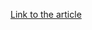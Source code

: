 [Link to the article](https://www.cisa.gov/news-events/alerts/2025/02/25/cisa-releases-two-industrial-control-systems-advisories)
